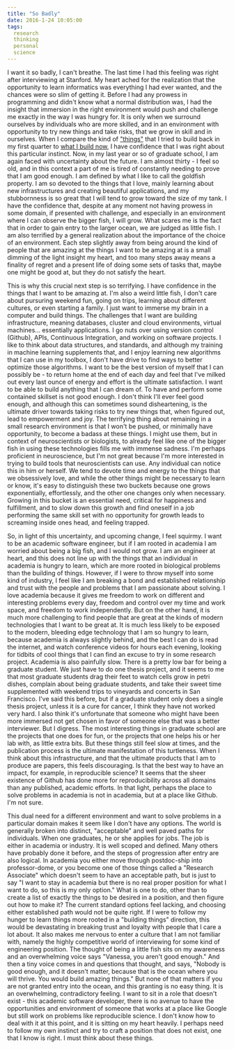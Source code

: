 ```yaml
---
title: "So Badly"
date: 2016-1-24 10:05:00
tags:
  research
  thinking
  personal
  science
---
```


I want it so badly, I can't breathe. The last time I had this feeling was right after interviewing at Stanford. My heart ached for the realization that the opportunity to learn informatics was everything I had ever wanted, and the chances were so slim of getting it. Before I had any prowess in programming and didn't know what a normal distribution was, I had the insight that immersion in the right environment would push and challenge me exactly in the way I was hungry for. It is only when we surround ourselves by individuals who are more skilled, and in an environment with opportunity to try new things and take risks, that we grow in skill and in ourselves. When I compare the kind of ["things"](http://vbmis.com/bmi/project/conndb/) that I tried to build back in my first quarter to [what I build now](http://vsoch.github.io/work/), I have confidence that I was right about this particular instinct. Now, in my last year or so of graduate school, I am again faced with uncertainty about the future. I am almost thirty - I feel so old, and in this context a part of me is tired of constantly needing to prove that I am good enough. I am defined by what I like to call the goldfish property. I am so devoted to the things that I love, mainly learning about new infrastructures and creating beautiful applications, and my stubbornness is so great that I will tend to grow toward the size of my tank. I have the confidence that, despite at any moment not having prowess in some domain, if presented with challenge, and especially in an environment where I can observe the bigger fish, I will grow. What scares me is the fact that in order to gain entry to the larger ocean, we are judged as little fish. I am also terrified by a general realization about the importance of the choice of an environment. Each step slightly away from being around the kind of people that are amazing at the things I want to be amazing at is a small dimming of the light insight my heart, and too many steps away means a finality of regret and a present life of doing some sets of tasks that, maybe one might be good at, but they do not satisfy the heart. 

This is why this crucial next step is so terrifying. I have confidence in the things that I want to be amazing at. I'm also a weird little fish, I don't care about pursuring weekend fun, going on trips, learning about different cultures, or even starting a family. I just want to immerse my brain in a computer and build things. The challenges that I want are building infrastructure, meaning databases, cluster and cloud environments, virtual machines... essentially applications. I go nuts over using version control (Github), APIs, Continuous Integration, and working on software projects. I like to think about data structures, and standards, and although my training in machine learning supplements that, and I enjoy learning new algorithms that I can use in my toolbox, I don't have drive to find ways to better optimize those algorithms. I want to be the best version of myself that I can possibly be - to return home at the end of each day and feel that I've milked out every last ounce of energy and effort is the ultimate satisfaction. I want to be able to build anything that I can dream of. To have and perform some contained skillset is not good enough. I don't think I'll ever feel good enough, and although this can sometimes sound disheartening, is the ultimate driver towards taking risks to try new things that, when figured out, lead to empowerment and joy. The terrifying thing about remaining in a small research environment is that I won't be pushed, or minimally have opportunity, to become a badass at these things. I might use them, but in context of neuroscientists or biologists, to already feel like one of the bigger fish in using these technologies fills me with immense sadness. I'm perhaps proficient in neuroscience, but I'm not great because I'm more interested in trying to build tools that neuroscientists can use. Any individual can notice this in him or herself. We tend to devote time and energy to the things that we obsessively love, and while the other things might be necessary to learn or know, it's easy to distinguish these two buckets because one grows exponentially, effortlessly, and the other one changes only when necessary. Growing in this bucket is an essential need, critical for happiness and fulfillment, and to slow down this growth and find oneself in a job performing the same skill set with no opportunity for growth leads to screaming inside ones head, and feeling trapped.

So, in light of this uncertainty, and upcoming change, I feel squirmy. I want to be an academic software engineer, but if I am rooted in academia I am worried about being a big fish, and I would not grow. I am an engineer at heart, and this does not line up with the things that an individual in academia is hungry to learn, which are more rooted in biological problems than the building of things. However, if I were to throw myself into some kind of industry, I feel like I am breaking a bond and established relationship and trust with the people and problems that I am passionate about solving. I love academia because it gives me freedom to work on different and interesting problems every day, freedom and control over my time and work space, and freedom to work independently. But on the other hand, it is much more challenging to find people that are great at the kinds of modern technologies that I want to be great at. It is much less likely to be exposed to the modern, bleeding edge technology that I am so hungry to learn, because academia is always slightly behind, and the best I can do is read the internet, and watch conference videos for hours each evening, looking for tidbits of cool things that I can find an excuse to try in some research project. Academia is also painfully slow. There is a pretty low bar for being a graduate student. We just have to do one thesis project, and it seems to me that most graduate students drag their feet to watch cells grow in petri dishes, complain about being graduate students, and take their sweet time supplemented with weekend trips to vineyards and concerts in San Francisco. I've said this before, but if a graduate student only does a single thesis project, unless it is a cure for cancer, I think they have not worked very hard. I also think it's unfortunate that someone who might have been more immersed not get chosen in favor of someone else that was a better interviewer. But I digress. The most interesting things in graduate school are the projects that one does for fun, or the projects that one helps his or her lab with, as little extra bits. But these things still feel slow at times, and the publication process is the ultimate manifestation of this turtleness. When I think about this infrastructure, and that the ultimate products that I am to produce are papers, this feels discouraging. Is that the best way to have an impact, for example, in reproducible science? It seems that the sheer existence of Github has done more for reproducibility across all domains than any published, academic efforts. In that light, perhaps the place to solve problems in academia is not in academia, but at a place like Github. I'm not sure.

This dual need for a different environment and want to solve problems in a particular domain makes it seem like I don't have any options. The world is generally broken into distinct, "acceptable" and well paved paths for individuals. When one graduates, he or she applies for jobs. The job is either in academia or industry. It is well scoped and defined. Many others have probably done it before, and the steps of progression after entry are also logical. In academia you either move through postdoc-ship into professor-dome, or you become one of those things called a "Research Associate" which doesn't seem to have an acceptable path, but is just to say "I want to stay in academia but there is no real proper position for what I want to do, so this is my only option." What is one to do, other than to create a list of exactly the things to be desired in a position, and then figure out how to make it? The current standard options feel lacking, and choosing either established path would not be quite right. If I were to follow my hunger to learn things more rooted in a "building things" direction, this would be devastating in breaking trust and loyalty with people that I care a lot about. It also makes me nervous to enter a culture that I am not familiar with, namely the highly competitive world of interviewing for some kind of engineering position. The thought of being a little fish sits on my awareness and an overwhelming voice says "Vanessa, you aren't good enough." And then a tiny voice comes in and questions that thought, and says, "Nobody is good enough, and it doesn't matter, because that is the ocean where you will thrive. You would build amazing things." But none of that matters if you are not granted entry into the ocean, and this granting is no easy thing. It is an overwhelming, contradictory feeling. I want to sit in a role that doesn't exist - this academic software developer, there is no avenue to have the opportunities and environment of someone that works at a place like Google but still work on problems like reproducible science. I don't know how to deal with it at this point, and it is sitting on my heart heavily. I perhaps need to follow my own instinct and try to craft a position that does not exist, one that I know is right. I must think about these things.
